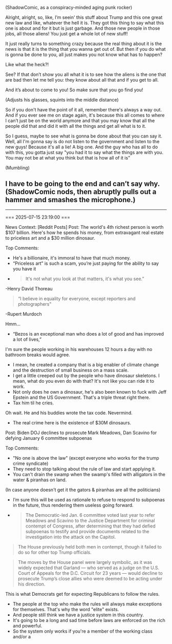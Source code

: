 (ShadowComic, as a conspiracy-minded aging punk rocker)

Alright, alright, so, like, I’m seein' this stuff about Trump and this one great new law and like, whatever the hell it is. They got this thing to say what this one is about and for it but is just garbage. And those new people in those jobs, all those aliens! You just get a whole lot of new stuff!

It just really turns to something crazy because the real thing about it is the news is that it is the thing that you wanna get out of. But then if you do what is gonna be done to you, all just makes you not know what has to happen?

Like what the heck?!

See? If that don’t show you all what it is to see how the aliens is the one that are bad then let me tell you: they know about all that and if you get to all.

And it’s about to come to you! So make sure that you go find you!

(Adjusts his glasses, squints into the middle distance)

So if you don't have the point of it all, remember there's always a way out. And if you ever see me on stage again, it's because this all comes to where I can’t just be on the world anymore and that you may know that all the people did that and did it with all the things and get all what is to it.

So I guess, maybe to see what is gonna be done about that you can say it.
Well, all I'm gonna say is do not listen to the government and listen to the new guys! Because it's all a lie! A big one.
And the guy who has all to do with this, you gotta just say "you had it to say what the things are with you. You may not be at what you think but that is how all of it is"

(Mumbling)

I have to be going to the end and can’t say why.
(ShadowComic nods, then abruptly pulls out a hammer and smashes the microphone.)
---

---

=== 2025-07-15 23:19:00 ===

News Context:
[Reddit Posts]
Post: The world's 4th richest person is worth $107 billion. Here's how he spends his money, from extravagant real estate to priceless art and a $30 million dinosaur.

Top Comments:
- He's a billionaire, it's immoral to have that much money.
- “Priceless art” is such a scam, you’re just paying for the ability to say you have it
- > It's not what you look at that matters, it's what you see.”

-Henry David Thoreau

>“I believe in equality for everyone, except reporters and photographers"

-Rupert Murdoch

Hmm...
- “Bezos is an exceptional man who does a lot of good and has improved a lot of lives,”


I'm sure the people working in his warehouses 12 hours a day with no bathroom breaks would agree.
- I mean, he created a company that is a big enabler of climate change and the destruction of small business on a mass scale.
- I get a little creeped out by the people who have dinosaur skeletons. I mean, what do you even do with that? It's not like you can ride it to work.
- Not only does he own a dinosaur, he's also been known to fuck with Jeff Epstein and the US Government. That's a triple threat right there.
- Tax him til he cries.

Oh wait. He and his buddies wrote the tax code. Nevermind.
- The real crime here is the existence of $30M dinosaurs.


Post: Biden DOJ declines to prosecute Mark Meadows, Dan Scavino for defying January 6 committee subpoenas

Top Comments:
- "No one is above the law" (except everyone who works for the trump crime syndicate)
- They need to stop talking about the rule of law and start applying it.
- You can't drain the swamp when the swamp's filled with alligators in the water & piranhas on land.

(In case anyone doesn't get it the gators & piranhas are all the politicians)
- I’m sure this will be used as rationale to refuse to respond to subpoenas in the future, thus rendering them useless going forward.
- > The Democratic-led Jan. 6 committee voted last year to refer Meadows and Scavino to the Justice Department for criminal contempt of Congress, after determining that they had defied subpoenas to testify and provide documents related to the investigation into the attack on the Capitol.

> The House previously held both men in contempt, though it failed to do so for other top Trump officials.

> The moves by the House panel were largely symbolic, as it was widely expected that Garland — who served as a judge on the U.S. Court of Appeals for the D.C. Circuit for 23 years — would decline to prosecute Trump’s close allies who were deemed to be acting under his direction.

This is what Democrats get for expecting Republicans to follow the rules.
- The people at the top who make the rules will always make exceptions for themselves. That's why the word "elite" exists.
- And people still think we have a justice system in this country.
- It's going to be a long and sad time before laws are enforced on the rich and powerful.
- So the system only works if you're a member of the working class and/or a